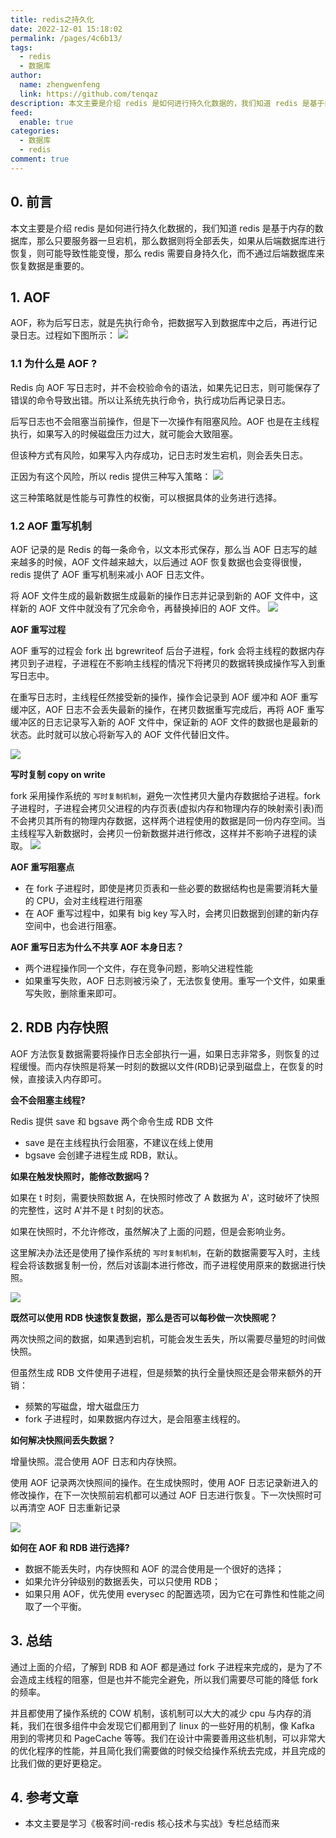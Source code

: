 ```yaml
---
title: redis之持久化
date: 2022-12-01 15:18:02
permalink: /pages/4c6b13/
tags: 
  - redis
  - 数据库
author: 
  name: zhengwenfeng
  link: https://github.com/tenqaz
description: 本文主要是介绍 redis 是如何进行持久化数据的，我们知道 redis 是基于内存的数据库，那么只要服务器一旦宕机，那么数据则将全部丢失，如果从后端数据库进行恢复，则可能导致性能变慢，那么 redis 需要自身持久化，而不通过后端数据库来恢复数据是重要的。
feed: 
  enable: true
categories: 
  - 数据库
  - redis
comment: true
---
```

## 0. 前言

本文主要是介绍 redis 是如何进行持久化数据的，我们知道 redis 是基于内存的数据库，那么只要服务器一旦宕机，那么数据则将全部丢失，如果从后端数据库进行恢复，则可能导致性能变慢，那么 redis 需要自身持久化，而不通过后端数据库来恢复数据是重要的。

## 1. AOF

AOF，称为后写日志，就是先执行命令，把数据写入到数据库中之后，再进行记录日志。过程如下图所示：
![](https://gcore.jsdelivr.net/gh/tenqaz/BLOG-CDN@main/20210805185829.png)

### 1.1 为什么是 AOF ?

Redis 向 AOF 写日志时，并不会校验命令的语法，如果先记日志，则可能保存了错误的命令导致出错。所以让系统先执行命令，执行成功后再记录日志。

后写日志也不会阻塞当前操作，但是下一次操作有阻塞风险。AOF 也是在主线程执行，如果写入的时候磁盘压力过大，就可能会大致阻塞。

但该种方式有风险，如果写入内存成功，记日志时发生宕机，则会丢失日志。

正因为有这个风险，所以 redis 提供三种写入策略：
![](https://gcore.jsdelivr.net/gh/tenqaz/BLOG-CDN@main/20210805190154.png)

这三种策略就是性能与可靠性的权衡，可以根据具体的业务进行选择。

### 1.2 AOF 重写机制

AOF 记录的是 Redis 的每一条命令，以文本形式保存，那么当 AOF 日志写的越来越多的时候，AOF 文件越来越大，以后通过 AOF 恢复数据也会变得很慢，redis 提供了 AOF 重写机制来减小 AOF 日志文件。


将 AOF 文件生成的最新数据生成最新的操作日志并记录到新的 AOF 文件中，这样新的 AOF 文件中就没有了冗余命令，再替换掉旧的 AOF 文件。
![](https://gcore.jsdelivr.net/gh/tenqaz/BLOG-CDN@main/20210805192304.png)

**AOF 重写过程**

AOF 重写的过程会 fork 出 bgrewriteof 后台子进程，fork 会将主线程的数据内存拷贝到子进程，子进程在不影响主线程的情况下将拷贝的数据转换成操作写入到重写日志中。

在重写日志时，主线程任然接受新的操作，操作会记录到 AOF 缓冲和 AOF 重写缓冲区，AOF 日志不会丢失最新的操作，在拷贝数据重写完成后，再将 AOF 重写缓冲区的日志记录写入新的 AOF 文件中，保证新的 AOF 文件的数据也是最新的状态。此时就可以放心将新写入的 AOF 文件代替旧文件。


![](https://gcore.jsdelivr.net/gh/tenqaz/BLOG-CDN@main/20210805192829.png)

**写时复制 copy on write**

fork 采用操作系统的 `写时复制机制`，避免一次性拷贝大量内存数据给子进程。fork 子进程时，子进程会拷贝父进程的内存页表(虚拟内存和物理内存的映射索引表)而不会拷贝其所有的物理内存数据，这样两个进程使用的数据是同一份内存空间。当主线程写入新数据时，会拷贝一份新数据并进行修改，这样并不影响子进程的读取。
![](https://gcore.jsdelivr.net/gh/tenqaz/BLOG-CDN@main/16698572637261669857262993.png)

**AOF 重写阻塞点**

* 在 fork 子进程时，即使是拷贝页表和一些必要的数据结构也是需要消耗大量的 CPU，会对主线程进行阻塞
* 在 AOF 重写过程中，如果有 big key 写入时，会拷贝旧数据到创建的新内存空间中，也会进行阻塞。


**AOF 重写日志为什么不共享 AOF 本身日志？**

* 两个进程操作同一个文件，存在竞争问题，影响父进程性能
* 如果重写失败，AOF 日志则被污染了，无法恢复使用。重写一个文件，如果重写失败，删除重来即可。

## 2. RDB 内存快照

AOF 方法恢复数据需要将操作日志全部执行一遍，如果日志非常多，则恢复的过程缓慢。而内存快照是将某一时刻的数据以文件(RDB)记录到磁盘上，在恢复的时候，直接读入内存即可。

**会不会阻塞主线程?**

Redis 提供 save 和 bgsave 两个命令生成 RDB 文件

* save 是在主线程执行会阻塞，不建议在线上使用
* bgsave 会创建子进程生成 RDB，默认。

**如果在触发快照时，能修改数据吗？**

如果在 t 时刻，需要快照数据 A，在快照时修改了 A 数据为 A'，这时破坏了快照的完整性，这时 A'并不是 t 时刻的状态。

如果在快照时，不允许修改，虽然解决了上面的问题，但是会影响业务。

这里解决办法还是使用了操作系统的 `写时复制机制`，在新的数据需要写入时，主线程会将该数据复制一份，然后对该副本进行修改，而子进程使用原来的数据进行快照。

![](https://gcore.jsdelivr.net/gh/tenqaz/BLOG-CDN@main/20210806164754.png)

**既然可以使用 RDB 快速恢复数据，那么是否可以每秒做一次快照呢？**

两次快照之间的数据，如果遇到宕机，可能会发生丢失，所以需要尽量短的时间做快照。

但虽然生成 RDB 文件使用子进程，但是频繁的执行全量快照还是会带来额外的开销：

* 频繁的写磁盘，增大磁盘压力
* fork 子进程时，如果数据内存过大，是会阻塞主线程的。

**如何解决快照间丢失数据？**

增量快照。混合使用 AOF 日志和内存快照。

使用 AOF 记录两次快照间的操作。在生成快照时，使用 AOF 日志记录新进入的修改操作，在下一次快照前宕机都可以通过 AOF 日志进行恢复。下一次快照时可以再清空 AOF 日志重新记录

![](https://gcore.jsdelivr.net/gh/tenqaz/BLOG-CDN@main/20210806170233.png)

**如何在 AOF 和 RDB 进行选择?**

* 数据不能丢失时，内存快照和 AOF 的混合使用是一个很好的选择；
* 如果允许分钟级别的数据丢失，可以只使用 RDB；
* 如果只用 AOF，优先使用 everysec 的配置选项，因为它在可靠性和性能之间取了一个平衡。


## 3. 总结

通过上面的介绍，了解到 RDB 和 AOF 都是通过 fork 子进程来完成的，是为了不会造成主线程的阻塞，但是也并不能完全避免，所以我们需要尽可能的降低 fork 的频率。

并且都使用了操作系统的 COW 机制，该机制可以大大的减少 cpu 与内存的消耗，我们在很多组件中会发现它们都用到了 linux 的一些好用的机制，像 Kafka 用到的零拷贝和 PageCache 等等。我们在设计中需要善用这些机制，可以非常大的优化程序的性能，并且简化我们需要做的时候交给操作系统去完成，并且完成的比我们做的更好更稳定。


## 4. 参考文章

* 本文主要是学习《极客时间-redis 核心技术与实战》专栏总结而来